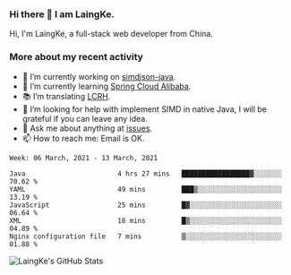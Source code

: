 ### Hi there 👋 I am LaingKe.

Hi, I'm LaingKe, a full-stack web developer from China.

### More about my recent activity

- 🔭 I’m currently working on [simdjson-java](https://github.com/laingke/simdjson-java).
- 🌱 I’m currently learning [Spring Cloud Alibaba](https://github.com/alibaba/spring-cloud-alibaba).
- :books: I’m translating [LCRH](https://github.com/LCTT/LCRH).
- 🤔 I’m looking for help with implement SIMD in native Java, I will be grateful if you can leave any idea.
- 💬 Ask me about anything at [issues](https://github.com/laingke/laingke/issues).
- 📫 How to reach me: Email is OK.

<!--START_SECTION:waka-->
```text
Week: 06 March, 2021 - 13 March, 2021

Java                       4 hrs 27 mins   █████████████████▓░░░░░░░   70.62 % 
YAML                       49 mins         ███▒░░░░░░░░░░░░░░░░░░░░░   13.19 % 
JavaScript                 25 mins         █▓░░░░░░░░░░░░░░░░░░░░░░░   06.64 % 
XML                        18 mins         █▒░░░░░░░░░░░░░░░░░░░░░░░   04.89 % 
Nginx configuration file   7 mins          ▒░░░░░░░░░░░░░░░░░░░░░░░░   01.88 % 
```
<!--END_SECTION:waka-->

![LaingKe's GitHub Stats](https://github-readme-stats.vercel.app/api?username=laingke&show_icons=true&theme=nightowl&count_private=true)
